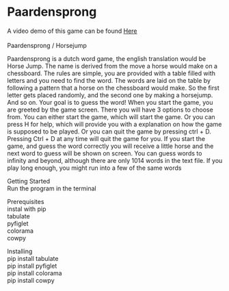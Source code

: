   # Paardensprong
A video demo of this game can be found <a href="https://youtu.be/1r7oum8WRgk">Here</a> <br>
<br>
Paardensprong / Horsejump


Paardensprong is a dutch word game, the english translation would be Horse Jump. 
The name is derived from the move a horse would make on a chessboard.
The rules are simple, you are provided with a table filled with letters and you need to find the word.
The words are laid on the table by following a pattern that a horse on the chessboard would make.
So the first letter gets placed randomly, and the second one by making a horsejump. And so on. Your goal is to guess the word!
When you start the game, you are greeted by the game screen.
There you will have 3 options to choose from.
You can either start the game, which will start the game.
Or you can press H for help, which will provide you with a explanation on how the game is supposed to be played.
Or you can quit the game by pressing ctrl + D.
Pressing Ctrl + D at any time will quit the game for you.
If you start the game, and guess the word correctly you will receive a little horse and the next word to guess will be shown on screen.
You can guess words to infinity and beyond, although there are only 1014 words in the text file.
If you play long enough, you might run into a few of the same words

Getting Started<br>
Run the program in the terminal<br>

Prerequisites<br>
instal with pip<br>
tabulate<br>
pyfiglet<br>
colorama<br>
cowpy<br>

Installing<br>
pip install tabulate<br>
pip install pyfiglet<br>
pip install colorama<br>
pip install cowpy<br>

